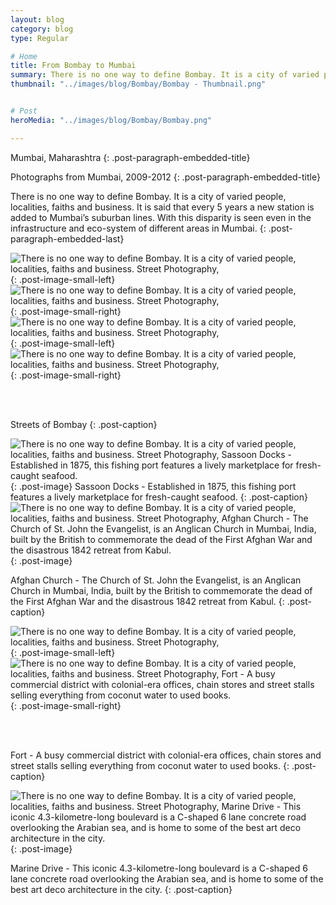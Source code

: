 ```yaml
---
layout: blog
category: blog
type: Regular

# Home
title: From Bombay to Mumbai
summary: There is no one way to define Bombay. It is a city of varied people, localities, faiths and business.
thumbnail: "../images/blog/Bombay/Bombay - Thumbnail.png"


# Post
heroMedia: "../images/blog/Bombay/Bombay.png"

---
```


Mumbai, Maharashtra
{: .post-paragraph-embedded-title}

Photographs from Mumbai, 2009-2012
{: .post-paragraph-embedded-title}

There is no one way to define Bombay. It is a city of varied people, localities, faiths and business. It is said that every 5 years a new station is added to Mumbai’s suburban lines. With this disparity is seen even in the infrastructure and eco-system of different areas in Mumbai.
{: .post-paragraph-embedded-last}



<img src="../images/blog/Bombay/Images/1.png" alt="There is no one way to define Bombay. It is a city of varied people, localities, faiths and business. Street Photography,">
{: .post-image-small-left}

<img src="../images/blog/Bombay/Images/2.png" alt="There is no one way to define Bombay. It is a city of varied people, localities, faiths and business. Street Photography,">
{: .post-image-small-right}



<img src="../images/blog/Bombay/Images/3.jpg" alt="There is no one way to define Bombay. It is a city of varied people, localities, faiths and business. Street Photography,">
{: .post-image-small-left}

<img src="../images/blog/Bombay/Images/4.jpg" alt="There is no one way to define Bombay. It is a city of varied people, localities, faiths and business. Street Photography,">
{: .post-image-small-right}

<br></br>

Streets of Bombay
{: .post-caption}

<img src="../images/blog/Bombay/Images/5.jpg" alt="There is no one way to define Bombay. It is a city of varied people, localities, faiths and business. Street Photography, Sassoon Docks - Established in 1875, this fishing port features a lively marketplace for fresh-caught seafood.">
{: .post-image} 
Sassoon Docks - Established in 1875, this fishing port features a lively marketplace for fresh-caught seafood.
{: .post-caption}


<img src="../images/blog/Bombay/Images/6.jpg" alt="There is no one way to define Bombay. It is a city of varied people, localities, faiths and business. Street Photography, Afghan Church - The Church of St. John the Evangelist, is an Anglican Church in Mumbai, India, built by the British to commemorate the dead of the First Afghan War and the disastrous 1842 retreat from Kabul.">
{: .post-image} 


Afghan Church - The Church of St. John the Evangelist, is an Anglican Church in Mumbai, India, built by the British to commemorate the dead of the First Afghan War and the disastrous 1842 retreat from Kabul.
{: .post-caption}

<img src="../images/blog/Bombay/Images/7.png" alt="There is no one way to define Bombay. It is a city of varied people, localities, faiths and business. Street Photography,">
{: .post-image-small-left}

<img src="../images/blog/Bombay/Images/8.png" alt="There is no one way to define Bombay. It is a city of varied people, localities, faiths and business. Street Photography, Fort - A busy commercial district with colonial-era offices, chain stores and street stalls selling everything from coconut water to used books. ">
{: .post-image-small-right}

<br></br>

Fort - A busy commercial district with colonial-era offices, chain stores and street stalls selling everything from coconut water to used books. 
{: .post-caption}

<img src="../images/blog/Bombay/Images/9.jpg" alt="There is no one way to define Bombay. It is a city of varied people, localities, faiths and business. Street Photography, Marine Drive - This iconic 4.3-kilometre-long boulevard is a C-shaped 6 lane concrete road overlooking the Arabian sea, and is home to some of the best art deco architecture in the city. ">
{: .post-image} 

Marine Drive - This iconic 4.3-kilometre-long boulevard is a C-shaped 6 lane concrete road overlooking the Arabian sea, and is home to some of the best art deco architecture in the city. 
{: .post-caption}

















